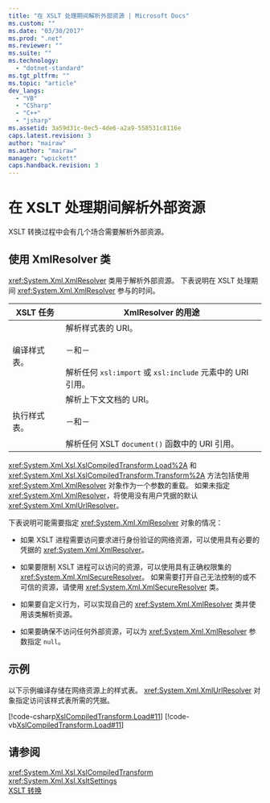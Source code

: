 ```yaml
---
title: "在 XSLT 处理期间解析外部资源 | Microsoft Docs"
ms.custom: ""
ms.date: "03/30/2017"
ms.prod: ".net"
ms.reviewer: ""
ms.suite: ""
ms.technology: 
  - "dotnet-standard"
ms.tgt_pltfrm: ""
ms.topic: "article"
dev_langs: 
  - "VB"
  - "CSharp"
  - "C++"
  - "jsharp"
ms.assetid: 3a59d31c-0ec5-4de6-a2a9-558531c8116e
caps.latest.revision: 3
author: "mairaw"
ms.author: "mairaw"
manager: "wpickett"
caps.handback.revision: 3
---
```

# 在 XSLT 处理期间解析外部资源
XSLT 转换过程中会有几个场合需要解析外部资源。  
  
## 使用 XmlResolver 类  
 <xref:System.Xml.XmlResolver> 类用于解析外部资源。  下表说明在 XSLT 处理期间 <xref:System.Xml.XmlResolver> 参与的时间。  
  
|XSLT 任务|XmlResolver 的用途|  
|-------------|---------------------|  
|编译样式表。|解析样式表的 URI。<br /><br /> －和－<br /><br /> 解析任何 `xsl:import` 或 `xsl:include` 元素中的 URI 引用。|  
|执行样式表。|解析上下文文档的 URI。<br /><br /> －和－<br /><br /> 解析任何 XSLT `document()` 函数中的 URI 引用。|  
  
 <xref:System.Xml.Xsl.XslCompiledTransform.Load%2A> 和 <xref:System.Xml.Xsl.XslCompiledTransform.Transform%2A> 方法包括使用 <xref:System.Xml.XmlResolver> 对象作为一个参数的重载。  如果未指定 <xref:System.Xml.XmlResolver>，将使用没有用户凭据的默认 <xref:System.Xml.XmlUrlResolver>。  
  
 下表说明可能需要指定 <xref:System.Xml.XmlResolver> 对象的情况：  
  
-   如果 XSLT 进程需要访问要求进行身份验证的网络资源，可以使用具有必要的凭据的 <xref:System.Xml.XmlResolver>。  
  
-   如果要限制 XSLT 进程可以访问的资源，可以使用具有正确权限集的 <xref:System.Xml.XmlSecureResolver>。  如果需要打开自己无法控制的或不可信的资源，请使用 <xref:System.Xml.XmlSecureResolver> 类。  
  
-   如果要自定义行为，可以实现自己的 <xref:System.Xml.XmlResolver> 类并使用该类解析资源。  
  
-   如果要确保不访问任何外部资源，可以为 <xref:System.Xml.XmlResolver> 参数指定 `null`。  
  
## 示例  
 以下示例编译存储在网络资源上的样式表。  <xref:System.Xml.XmlUrlResolver> 对象指定访问该样式表所需的凭据。  
  
 [!code-csharp[XslCompiledTransform.Load#11](../../../../samples/snippets/csharp/VS_Snippets_Data/XslCompiledTransform.Load/CS/Xslt_Load_v2.cs#11)]
 [!code-vb[XslCompiledTransform.Load#11](../../../../samples/snippets/visualbasic/VS_Snippets_Data/XslCompiledTransform.Load/VB/Xslt_Load_v2.vb#11)]  
  
## 请参阅  
 <xref:System.Xml.Xsl.XslCompiledTransform>   
 <xref:System.Xml.Xsl.XsltSettings>   
 [XSLT 转换](../../../../docs/standard/data/xml/xslt-transformations.md)
